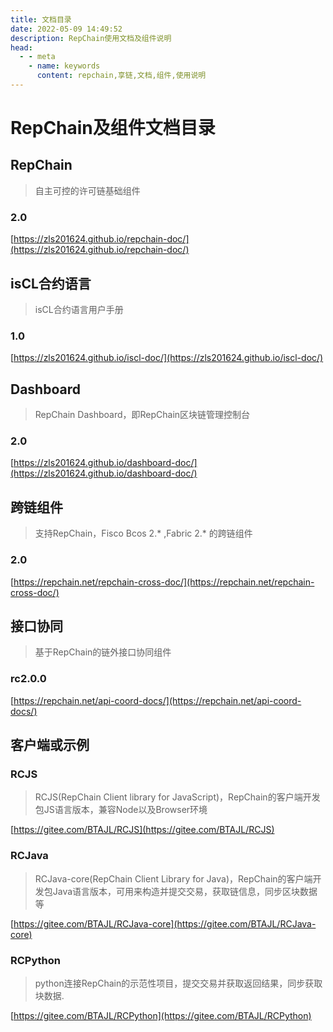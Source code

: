 ```yaml
---
title: 文档目录
date: 2022-05-09 14:49:52
description: RepChain使用文档及组件说明
head:
  - - meta
    - name: keywords
      content: repchain,享链,文档,组件,使用说明
---
```


# RepChain及组件文档目录

## RepChain

> 自主可控的许可链基础组件

### 2.0

[https://zls201624.github.io/repchain-doc/](https://zls201624.github.io/repchain-doc/)



## isCL合约语言

> isCL合约语言用户手册

### 1.0

[https://zls201624.github.io/iscl-doc/](https://zls201624.github.io/iscl-doc/)


## Dashboard

> RepChain Dashboard，即RepChain区块链管理控制台

### 2.0

[https://zls201624.github.io/dashboard-doc/](https://zls201624.github.io/dashboard-doc/)


## 跨链组件

> 支持RepChain，Fisco Bcos 2.* ,Fabric 2.* 的跨链组件

### 2.0

[https://repchain.net/repchain-cross-doc/](https://repchain.net/repchain-cross-doc/)

## 接口协同

> 基于RepChain的链外接口协同组件

### rc2.0.0

[https://repchain.net/api-coord-docs/](https://repchain.net/api-coord-docs/)

## 客户端或示例

### RCJS

> RCJS(RepChain Client library for JavaScript)，RepChain的客户端开发包JS语言版本，兼容Node以及Browser环境

[https://gitee.com/BTAJL/RCJS](https://gitee.com/BTAJL/RCJS)

### RCJava

> RCJava-core(RepChain Client Library for Java)，RepChain的客户端开发包Java语言版本，可用来构造并提交交易，获取链信息，同步区块数据等

[https://gitee.com/BTAJL/RCJava-core](https://gitee.com/BTAJL/RCJava-core)

### RCPython

> python连接RepChain的示范性项目，提交交易并获取返回结果，同步获取块数据.

[https://gitee.com/BTAJL/RCPython](https://gitee.com/BTAJL/RCPython)
